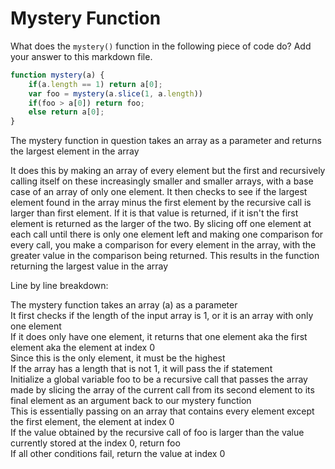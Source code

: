 # Mystery Function

What does the `mystery()` function in the following piece of code do? Add your
answer to this markdown file.

```javascript
function mystery(a) {
    if(a.length == 1) return a[0];
    var foo = mystery(a.slice(1, a.length))
    if(foo > a[0]) return foo;
    else return a[0];
}
```

The mystery function in question takes an array as a parameter and returns the largest element in the array  

It does this by making an array of every element but the first and recursively calling itself on these increasingly smaller and smaller arrays, with a base case of an array of only one element. It then checks to see if the largest element found in the array minus the first element by the recursive call is larger than first element. If it is that value is returned, if it isn't the first element is returned as the larger of the two. By slicing off one element at each call until there is only one element left and making one comparison for every call, you make a comparison for every element in the array, with the greater value in the comparison being returned. This results in the function returning the largest value in the array  

Line by line breakdown:  

The mystery function takes an array (a) as a parameter  
It first checks if the length of the input array is 1, or it is an array with only one element  
    If it does only have one element, it returns that one element aka the first element aka the element at index 0  
    Since this is the only element, it must be the highest  
If the array has a length that is not 1, it will pass the if statement  
Initialize a global variable foo to be a recursive call that passes the array made by slicing the array of the current call from its second element to its final element as an argument back to our mystery function  
This is essentially passing on an array that contains every element except the first element, the element at index 0  
If the value obtained by the recursive call of foo is larger than the value currently stored at the index 0, return foo  
If all other conditions fail, return the value at index 0  

